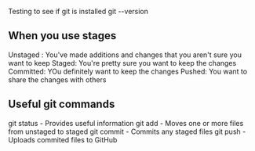 Testing to see if git is installed
	git --version
	
When you use stages
------------------------------
Unstaged : You've made additions and changes that you aren't sure you want to keep
Staged: You're pretty sure you want to keep the changes
Committed: YOu definitely want to keep the changes
Pushed: You want to share the changes with others

Useful git commands 
---------------------------------
git status - Provides useful information
git add - Moves one or more files from unstaged to staged
git commit - Commits any staged files 
git push - Uploads commited files to GitHub
